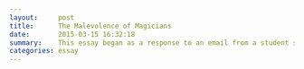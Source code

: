 ```yaml
---
layout:     post
title:      The Malevolence of Magicians
date:       2015-03-15 16:32:18
summary:    This essay began as a response to an email from a student stating she didnt' feel as though she was learning in my course. 
categories: essay
---
```




